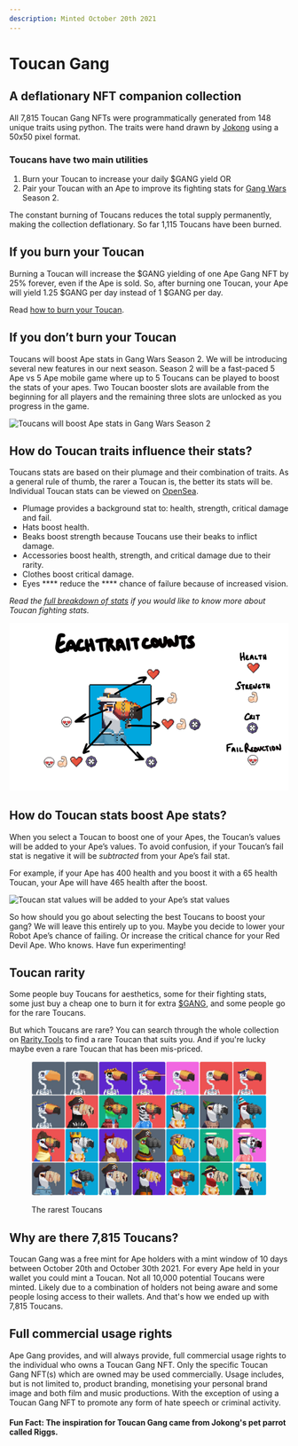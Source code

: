 ```yaml
---
description: Minted October 20th 2021
---
```


# Toucan Gang

## A deflationary NFT companion collection

All 7,815 Toucan Gang NFTs were programmatically generated from 148 unique traits using python. The traits were hand drawn by [Jokong](../about-us/founders.md) using a 50x50 pixel format.

### Toucans have two main utilities

1. Burn your Toucan to increase your daily $GANG yield OR
2. Pair your Toucan with an Ape to improve its fighting stats for [Gang Wars](../play-to-earn-games/gang-wars.md) Season 2.

The constant burning of Toucans reduces the total supply permanently, making the collection deflationary. So far 1,115 Toucans have been burned.

## If you burn your Toucan <a href="#400b" id="400b"></a>

Burning a Toucan will increase the $GANG yielding of one Ape Gang NFT by 25% forever, even if the Ape is sold. So, after burning one Toucan, your Ape will yield 1.25 $GANG per day instead of 1 $GANG per day.

Read [how to burn your Toucan](../faqs/how-do-i-burn-my-toucans.md).

## If you don’t burn your Toucan <a href="#ee0f" id="ee0f"></a>

Toucans will boost Ape stats in Gang Wars Season 2. We will be introducing several new features in our next season. Season 2 will be a fast-paced 5 Ape vs 5 Ape mobile game where up to 5 Toucans can be played to boost the stats of your apes. Two Toucan booster slots are available from the beginning for all players and the remaining three slots are unlocked as you progress in the game.

![Toucans will boost Ape stats in Gang Wars Season 2](../.gitbook/assets/1\_S9LQiOdrgtxr1y2GMpXAzw.png)

## How do Toucan traits influence their stats? <a href="#ef97" id="ef97"></a>

Toucans stats are based on their plumage and their combination of traits. As a general rule of thumb, the rarer a Toucan is, the better its stats will be. Individual Toucan stats can be viewed on [OpenSea](https://opensea.io/collection/toucan-gang).

* Plumage provides a background stat to: health, strength, critical damage and fail.
* Hats boost health.
* Beaks boost strength because Toucans use their beaks to inflict damage.
* Accessories boost health, strength, and critical damage due to their rarity.
* Clothes boost critical damage.
* Eyes **** reduce the **** chance of failure because of increased vision.

_Read the_ [_full breakdown of stats_](../faqs/which-toucan-traits-are-good-for-fighting.md) _if you would like to know more about Toucan fighting stats._

![Get to know your Toucan's strengths](../.gitbook/assets/eachtraitcounts.png)

## How do Toucan stats boost Ape stats? <a href="#34e7" id="34e7"></a>

When you select a Toucan to boost one of your Apes, the Toucan’s values will be added to your Ape’s values. To avoid confusion, if your Toucan’s fail stat is negative it will be _subtracted_ from your Ape’s fail stat.

For example, if your Ape has 400 health and you boost it with a 65 health Toucan, your Ape will have 465 health after the boost.

![Toucan stat values will be added to your Ape’s stat values](../.gitbook/assets/0\_ZmItix3A4B6XavNH.png)

So how should you go about selecting the best Toucans to boost your gang? We will leave this entirely up to you. Maybe you decide to lower your Robot Ape’s chance of failing. Or increase the critical chance for your Red Devil Ape. Who knows. Have fun experimenting!

## Toucan rarity

Some people buy Toucans for aesthetics, some for their fighting stats, some just buy a cheap one to burn it for extra [$GANG](../the-ecosystem/usdgang-token.md), and some people go for the rare Toucans.&#x20;

But which Toucans are rare? You can search through the whole collection on [Rarity.Tools](https://rarity.tools/toucan-gang) to find a rare Toucan that suits you. And if you're lucky maybe even a rare Toucan that has been mis-priced.

<figure><img src="../.gitbook/assets/Toucan-Gang-rarity-tools.png" alt=""><figcaption><p>The rarest Toucans</p></figcaption></figure>

## Why are there 7,815 Toucans?

Toucan Gang was a free mint for Ape holders with a mint window of 10 days between October 20th and October 30th 2021. For every Ape held in your wallet you could mint a Toucan. Not all 10,000 potential Toucans were minted. Likely due to a combination of holders not being aware and some people losing access to their wallets. And that's how we ended up with 7,815 Toucans.

## Full commercial usage rights

Ape Gang provides, and will always provide, full commercial usage rights to the individual who owns a Toucan Gang NFT. Only the specific Toucan Gang NFT(s) which are owned may be used commercially. Usage includes, but is not limited to, product branding, monetising your personal brand image and both film and music productions. With the exception of using a Toucan Gang NFT to promote any form of hate speech or criminal activity.

#### Fun Fact: The inspiration for Toucan Gang came from Jokong's pet parrot called Riggs.
